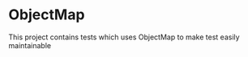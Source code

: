 ObjectMap
==========

This project contains tests which uses ObjectMap to make test easily maintainable
